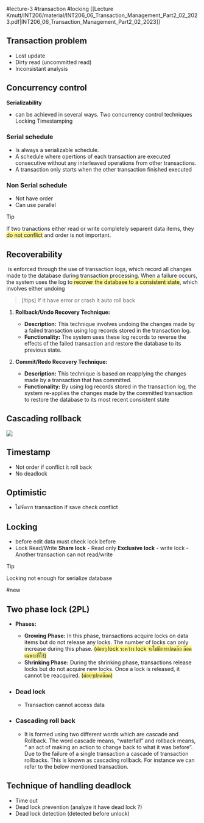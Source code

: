 #lecture-3  #transaction #locking
[[Lecture Kmutt/INT206/material/INT206_06_Transaction_Management_Part2_02_2023.pdf|INT206_06_Transaction_Management_Part2_02_2023]]

## Transaction problem
- Lost update
- Dirty read (uncommitted read)
- Inconsistant analysis
## Concurrency control

**Serializability** 
- can be achieved in several ways. Two concurrency control techniques Locking Timestamping

### Serial schedule 
-  Is always a serializable schedule.
-  A schedule where opertions of each transaction are executed consecutive without any interleaved operations from other transactions. 
-  A transaction only starts when the other transaction finished executed
### Non Serial schedule
- Not have order
- Can use parallel

>[!tip]
>If two tranactions either read or write completely separent data items, they<span style="background:#fff88f"> do not conflict</span> and order is not important.

## Recoverability
 is enforced through the use of transaction logs, which record all changes made to the database during transaction processing. When a failure occurs, the system uses the log to<span style="background:#fff88f"> recover the database to a consistent state</span>, which involves either undoing

>[!tips]
>If it have error or crash it auto roll back

1. **Rollback/Undo Recovery Technique:**
    
    - **Description:** This technique involves undoing the changes made by a failed transaction using log records stored in the transaction log.
    - **Functionality:** The system uses these log records to reverse the effects of the failed transaction and restore the database to its previous state.
    
2. **Commit/Redo Recovery Technique:**
    
    - **Description:** This technique is based on reapplying the changes made by a transaction that has committed.
    - **Functionality:** By using log records stored in the transaction log, the system re-applies the changes made by the committed transaction to restore the database to its most recent consistent state

## Cascading rollback
![](https://i.imgur.com/ZZZx7KW.png)

## Timestamp
- Not order if conflict it roll back
- No deadlock 

## Optimistic
- ไม่จัดการ transaction if save check conflict


## Locking
- before edit data must check lock before
- Lock Read/Write
	**Share lock**
		- Read only
    **Exclusive lock**
		- write lock
		- Another transaction can not read/write


>[!tip]
>Locking not enough for serialize database

#new
## Two phase lock (2PL)
- **Phases:**
    
    - **Growing Phase:** In this phase, transactions acquire locks on data items but do not release any locks. The number of locks can only increase during this phase. <span style="background:#fff88f">(ค่อยๆ lock ระหว่าง lock จะไม่มีการปลดล๊อ ล๊อคเฉพาะที่ใช้)</span>
    - **Shrinking Phase:** During the shrinking phase, transactions release locks but do not acquire new locks. Once a lock is released, it cannot be reacquired. <span style="background:#fff88f">(ค่อยๆปลดล๊อค)</spaan>
- ### Dead lock
	-  Transaction cannot access data
- ### Cascading roll back
	- It is formed using two different words which are cascade and Rollback. The word cascade means, “waterfall” and rollback means, “ an act of making an action to change back to what it was before”. Due to the failure of a single transaction a cascade of transaction rollbacks. This is known as cascading rollback. For instance we can refer to the below mentioned transaction.

## Technique of handling deadlock
- Time out
- Dead lock prevention (analyze it have dead lock ?)
- Dead lock detection (detected before unlock)
